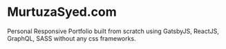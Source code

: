 # MurtuzaSyed.com

Personal Responsive Portfolio built from scratch using GatsbyJS, ReactJS, GraphQL, SASS without any css frameworks.
